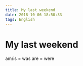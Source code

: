 ```yaml
---
title: My last weekend
date: 2018-10-06 18:50:33
tags: English
---
```


# My last weekend

am/is = was
are = were


